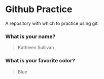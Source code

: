 # Github Practice

A repository with which to practice using git.

### What is your name?

> Kathleen Sullivan 


### What is your favorite color?

> Blue 